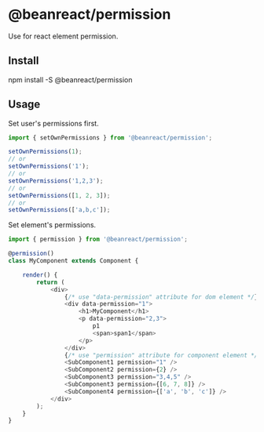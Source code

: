 # @beanreact/permission
Use for react element permission.

## Install
npm install -S @beanreact/permission

## Usage
Set user's permissions first.
```js
import { setOwnPermissions } from '@beanreact/permission';

setOwnPermissions(1);
// or
setOwnPermissions('1');
// or
setOwnPermissions('1,2,3');
// or
setOwnPermissions([1, 2, 3]);
// or
setOwnPermissions(['a,b,c']);
```
Set element's permissions.
```js
import { permission } from '@beanreact/permission';

@permission()
class MyComponent extends Component {

    render() {
        return (
            <div>
                {/* use "data-permission" attribute for dom element */}
                <div data-permission="1">
                    <h1>MyComponent</h1>
                    <p data-permission="2,3">
                        p1
                        <span>span1</span>
                    </p>
                </div>
                {/* use "permission" attribute for component element */}
                <SubComponent1 permission="1" />
                <SubComponent2 permission={2} />
                <SubComponent3 permission="3,4,5" />
                <SubComponent3 permission={[6, 7, 8]} />
                <SubComponent4 permission={['a', 'b', 'c']} />
            </div>
        );
    }
}
```
